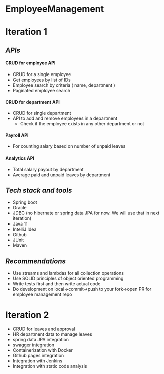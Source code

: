 # EmployeeManagement

# **Iteration 1**

## *APIs*
#### CRUD for employee API
- CRUD for a single employee
- Get employees by list of IDs
- Employee search by criteria ( name, department )
- Paginated employee search

#### CRUD for department API
- CRUD for single department
- API to add and remove employees in a department
  - Check if the employee exists in any other department or not

#### Payroll API
- For counting salary based on number of unpaid leaves

#### Analytics API
- Total salary payout by department
- Average paid and unpaid leaves by department


## *Tech stack and tools*
- Spring boot
- Oracle
- JDBC (no hibernate or spring data JPA for now. We will use that in next iteration)
- Java 11
- IntelliJ Idea
- Github
- JUnit
- Maven

## *Recommendations*
- Use streams and lambdas for all collection operations
- Use SOLID principles of object oriented programming
- Write tests first and then write actual code
- Do development on local->commit->push to your fork->open PR for employee management repo

# **Iteration 2**

- CRUD for leaves and approval
- HR department data to manage leaves
- spring data JPA integration
- swagger integration
- Containerization with Docker
- Github pages integration
- Integration with Jenkins
- Integration with static code analysis
